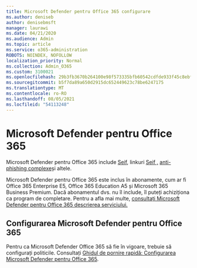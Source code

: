 ```yaml
---
title: Microsoft Defender pentru Office 365 configurare
ms.author: deniseb
author: denisebmsft
manager: laurawi
ms.date: 04/21/2020
ms.audience: Admin
ms.topic: article
ms.service: o365-administration
ROBOTS: NOINDEX, NOFOLLOW
localization_priority: Normal
ms.collection: Admin_O365
ms.custom: 3100021
ms.openlocfilehash: 29b3fb3670b264100e98f573335bfb60542cdfde933f45c8ebf77955c9ec9eb1
ms.sourcegitcommit: b5f7da89a650d2915dc652449623c78be6247175
ms.translationtype: MT
ms.contentlocale: ro-RO
ms.lasthandoff: 08/05/2021
ms.locfileid: "54113248"
---
```

# <a name="microsoft-defender-for-office-365"></a>Microsoft Defender pentru Office 365

Microsoft Defender pentru Office 365 include [Seif](/microsoft-365/security/office-365-security/atp-safe-attachments), linkuri [Seif ,](/microsoft-365/security/office-365-security/atp-safe-links) [anti-phishing complexe](/microsoft-365/security/office-365-security/atp-anti-phishing)și altele. 

Microsoft Defender pentru Office 365 este inclus în abonamente, cum ar fi Office 365 Enterprise E5, Office 365 Education A5 și Microsoft 365 Business Premium. Dacă abonamentul dvs. nu îl include, îl puteți achiziționa ca program de completare. Pentru a afla mai multe, [consultați Microsoft Defender pentru Office 365 descrierea serviciului.](/office365/servicedescriptions/office-365-advanced-threat-protection-service-description)

## <a name="set-up-microsoft-defender-for-office-365"></a>Configurarea Microsoft Defender pentru Office 365

Pentru ca Microsoft Defender Office 365 să fie în vigoare, trebuie să configurați politicile. Consultați [Ghidul de pornire rapidă: Configurarea Microsoft Defender pentru Office 365](/microsoft-365/security/office-365-security/office-365-atp).


